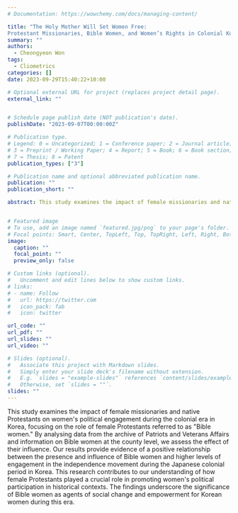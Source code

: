 ```yaml
---
# Documentation: https://wowchemy.com/docs/managing-content/

title: "The Holy Mother Will Set Women Free:
Protestant Missionaries, Bible Women, and Women’s Rights in Colonial Korea"
summary: ""
authors: 
  - Cheongyeon Won
tags:
  - Cliometrics
categories: []
date: 2023-09-29T15:40:22+10:00

# Optional external URL for project (replaces project detail page).
external_link: ""


# Schedule page publish date (NOT publication's date).
publishDate: "2023-09-07T00:00:00Z"

# Publication type.
# Legend: 0 = Uncategorized; 1 = Conference paper; 2 = Journal article;
# 3 = Preprint / Working Paper; 4 = Report; 5 = Book; 6 = Book section;
# 7 = Thesis; 8 = Patent
publication_types: ["3"]

# Publication name and optional abbreviated publication name.
publication: ""
publication_short: ""

abstract: This study examines the impact of female missionaries and native Protestants on women's political engagement during the colonial era in Korea, focusing on the role of female Protestants referred to as "Bible women." By analysing data from the archive of Patriots and Veterans Affairs and information on Bible women at the county level, we assess the effect of their influence. Our results provide evidence of a positive relationship between the presence and influence of Bible women and higher levels of engagement in the independence movement during the Japanese colonial period in Korea. This research contributes to our understanding of how female Protestants played a crucial role in promoting women's political participation in historical contexts. The findings underscore the significance of Bible women as agents of social change and empowerment for Korean women during this era.


# Featured image
# To use, add an image named `featured.jpg/png` to your page's folder.
# Focal points: Smart, Center, TopLeft, Top, TopRight, Left, Right, BottomLeft, Bottom, BottomRight.
image:
  caption: ""
  focal_point: ""
  preview_only: false

# Custom links (optional).
#   Uncomment and edit lines below to show custom links.
# links:
# - name: Follow
#   url: https://twitter.com
#   icon_pack: fab
#   icon: twitter

url_code: ""
url_pdf: ""
url_slides: ""
url_video: ""

# Slides (optional).
#   Associate this project with Markdown slides.
#   Simply enter your slide deck's filename without extension.
#   E.g. `slides = "example-slides"` references `content/slides/example-slides.md`.
#   Otherwise, set `slides = ""`.
slides: ""
---
```


This study examines the impact of female missionaries and native Protestants on women's political engagement during the colonial era in Korea, focusing on the role of female Protestants referred to as "Bible women." By analysing data from the archive of Patriots and Veterans Affairs and information on Bible women at the county level, we assess the effect of their influence. Our results provide evidence of a positive relationship between the presence and influence of Bible women and higher levels of engagement in the independence movement during the Japanese colonial period in Korea. This research contributes to our understanding of how female Protestants played a crucial role in promoting women's political participation in historical contexts. The findings underscore the significance of Bible women as agents of social change and empowerment for Korean women during this era.